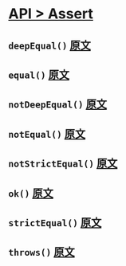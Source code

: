 # [API > Assert](http://api.qunitjs.com/category/assert/)

## `deepEqual()` [原文](http://api.qunitjs.com/deepEqual/)

## `equal()` [原文](http://api.qunitjs.com/equal/)

## `notDeepEqual()` [原文](http://api.qunitjs.com/notDeepEqual/)

## `notEqual()` [原文](http://api.qunitjs.com/notEqual/)

## `notStrictEqual()` [原文](http://api.qunitjs.com/notStrictEqual/)

## `ok()` [原文](http://api.qunitjs.com/ok/)

## `strictEqual()` [原文](http://api.qunitjs.com/strictEqual/)

## `throws()` [原文](http://api.qunitjs.com/throws/)